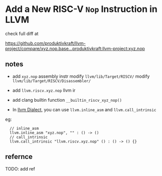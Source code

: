 # Add a New RISC-V `Nop` Instruction in LLVM

check full diff at

https://github.com/produktivkraft/llvm-project/compare/xyz.nop.base...produktivkraft:llvm-project:xyz.nop

## notes

- add `xyz.nop` assembly instr
  modify `llvm/lib/Target/RISCV/`
  modify `llvm/lib/Target/RISCV/Disassembler/`

- add `llvm.riscv.xyz.nop` llvm ir

- add clang builtin function `__builtin_riscv_xyz_nop()`

- In [llvm Dialect][llvm_Dialect], you can use `llvm.inline_asm` and `llvm.call_intrinsic`

eg:

```mlir
  // inline_asm
  llvm.inline_asm "xyz.nop", "" : () -> ()
  // call_intrinsic
  llvm.call_intrinsic "llvm.riscv.xyz.nop" () : () -> () {}
```

## refernce

TODO: add ref

<!-- links -->

[llvm_Dialect]: https://mlir.llvm.org/docs/Dialects/LLVM/
